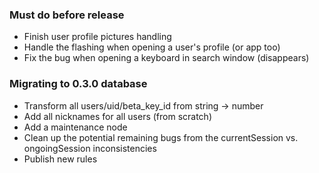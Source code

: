 ### Must do before release

- Finish user profile pictures handling
- Handle the flashing when opening a user's profile (or app too)
- Fix the bug when opening a keyboard in search window (disappears)

### Migrating to 0.3.0 database

- Transform all users/uid/beta_key_id from string -> number
- Add all nicknames for all users (from scratch)
- Add a maintenance node
- Clean up the potential remaining bugs from the currentSession vs. ongoingSession inconsistencies
- Publish new rules